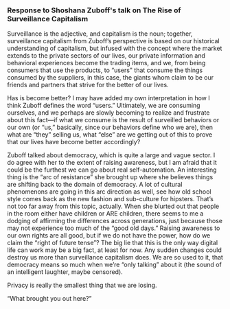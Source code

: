 ### Response to Shoshana Zuboff's talk on The Rise of Surveillance Capitalism

Surveillance is the adjective, and capitalism is the noun; together, surveillance capitalism from Zuboff’s perspective is based on our historical understanding of capitalism, but infused with the concept where the market extends to the private sectors of our lives, our private information and behavioral experiences become the trading items, and we, from being consumers that use the products, to “users" that consume the things consumed by the suppliers, in this case, the giants whom claim to be our friends and partners that strive for the better of our lives.

Has is become better? I may have added my own interpretation in how I think Zuboff defines the word “users.” Ultimately, we are consuming ourselves, and we perhaps are slowly becoming to realize and frustrate about this fact—if what we consume is the result of surveilled behaviors or our own (or “us,” basically, since our behaviors define who we are), then what are “they” selling us, what “else” are we getting out of this to prove that our lives have become better accordingly?

Zuboff talked about democracy, which is quite a large and vague sector. I do agree with her to the extent of raising awareness, but I am afraid that it could be the furthest we can go about real self-automation. An interesting thing is the “arc of resistance” she brought up where she believes things are shifting back to the domain of democracy. A lot of cultural phenomenons are going in this arc direction as well, see how old school style comes back as the new fashion and sub-culture for hipsters. That’s not too far away from this topic, actually. When she blurted out that people in the room either have children or ARE children, there seems to me a dodging of affirming the differences across generations, just because those may not experience too much of the “good old days.” Raising awareness to our own rights are all good, but if we do not have the power, how do we claim the “right of future tense”? The big lie that this is the only way digital life can work may be a big fact, at least for now. Any sudden changes could destroy us more than surveillance capitalism does. We are so used to it, that democracy means so much when we’re “only talking” about it (the sound of an intelligent laughter, maybe censored).  

  Privacy is really the smallest thing that we are losing.

  “What brought you out here?”
